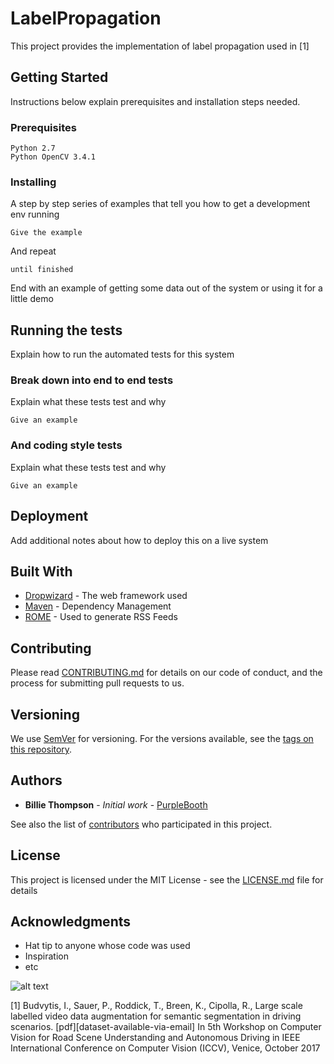 # LabelPropagation

This project provides the implementation of label propagation used in [1]

## Getting Started

Instructions below explain prerequisites and installation steps needed.

### Prerequisites

```
Python 2.7
Python OpenCV 3.4.1
```

### Installing

A step by step series of examples that tell you how to get a development env running

```
Give the example
```

And repeat

```
until finished
```

End with an example of getting some data out of the system or using it for a little demo

## Running the tests

Explain how to run the automated tests for this system

### Break down into end to end tests

Explain what these tests test and why

```
Give an example
```

### And coding style tests

Explain what these tests test and why

```
Give an example
```

## Deployment

Add additional notes about how to deploy this on a live system

## Built With

* [Dropwizard](http://www.dropwizard.io/1.0.2/docs/) - The web framework used
* [Maven](https://maven.apache.org/) - Dependency Management
* [ROME](https://rometools.github.io/rome/) - Used to generate RSS Feeds

## Contributing

Please read [CONTRIBUTING.md](https://gist.github.com/PurpleBooth/b24679402957c63ec426) for details on our code of conduct, and the process for submitting pull requests to us.

## Versioning

We use [SemVer](http://semver.org/) for versioning. For the versions available, see the [tags on this repository](https://github.com/your/project/tags). 

## Authors

* **Billie Thompson** - *Initial work* - [PurpleBooth](https://github.com/PurpleBooth)

See also the list of [contributors](https://github.com/your/project/contributors) who participated in this project.

## License

This project is licensed under the MIT License - see the [LICENSE.md](LICENSE.md) file for details

## Acknowledgments

* Hat tip to anyone whose code was used
* Inspiration
* etc



![alt text](http://mi.eng.cam.ac.uk/~ib255/files/R00187/R0010087_20170616201954_er_f_00013700.png)


[1] Budvytis, I., Sauer, P., Roddick, T., Breen, K., Cipolla, R., 
Large scale labelled video data augmentation for semantic segmentation in driving scenarios. [pdf][dataset-available-via-email] 
In 5th Workshop on Computer Vision for Road Scene Understanding and Autonomous Driving in IEEE International Conference on Computer Vision (ICCV), Venice, October 2017 
